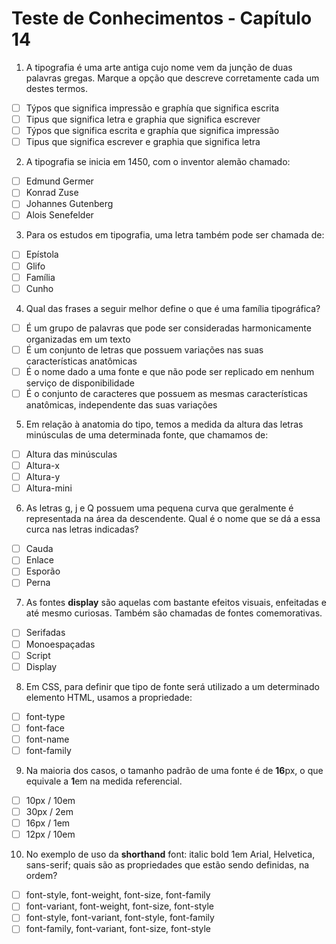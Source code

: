 # Teste de Conhecimentos - Capítulo 14

1. A tipografia é uma arte antiga cujo nome vem da junção de duas palavras gregas. Marque a opção que descreve corretamente cada um destes termos.
* [ ] Týpos que significa impressão e graphía que significa escrita
* [ ] Tipus que significa letra e graphia que significa escrever
* [ ] Týpos que significa escrita e graphía que significa impressão
* [ ] Tipus que significa escrever e graphia que significa letra

2. A tipografia se inicia em 1450, com o inventor alemão chamado:
* [ ] Edmund Germer
* [ ] Konrad Zuse
* [ ] Johannes Gutenberg
* [ ] Alois Senefelder

3. Para os estudos em tipografia, uma letra também pode ser chamada de:
* [ ] Epístola
* [ ] Glifo
* [ ] Família
* [ ] Cunho

4. Qual das frases a seguir melhor define o que é uma família tipográfica?
* [ ] É um grupo de palavras que pode ser consideradas harmonicamente organizadas em um texto
* [ ] É um conjunto de letras que possuem variações nas suas características anatômicas
* [ ] É o nome dado a uma fonte e que não pode ser replicado em nenhum serviço de disponibilidade
* [ ] É o conjunto de caracteres que possuem as mesmas características anatômicas, independente das suas variações

5. Em relação à anatomia do tipo, temos a medida da altura das letras minúsculas de uma determinada fonte, que chamamos de:
* [ ] Altura das minúsculas
* [ ] Altura-x
* [ ] Altura-y
* [ ] Altura-mini

6. As letras g, j e Q possuem uma pequena curva que geralmente é representada na área da descendente. Qual é o nome que se dá a essa curca nas letras indicadas?
* [ ] Cauda
* [ ] Enlace
* [ ] Esporão
* [ ] Perna

7. As fontes **display** são aquelas com bastante efeitos visuais, enfeitadas e até mesmo curiosas. Também são chamadas de fontes comemorativas.
* [ ] Serifadas
* [ ] Monoespaçadas
* [ ] Script
* [ ] Display

8. Em CSS, para definir que tipo de fonte será utilizado a um determinado elemento HTML, usamos a propriedade:
* [ ] font-type
* [ ] font-face
* [ ] font-name
* [ ] font-family

9. Na maioria dos casos, o tamanho padrão de uma fonte é de **16**px, o que equivale a **1**em na medida referencial.
* [ ] 10px / 10em
* [ ] 30px / 2em
* [ ] 16px / 1em
* [ ] 12px / 10em

10. No exemplo de uso da __shorthand__ font: italic bold 1em Arial, Helvetica, sans-serif; quais são as propriedades que estão sendo definidas, na ordem?
* [ ] font-style, font-weight, font-size, font-family
* [ ] font-variant, font-weight, font-size, font-style
* [ ] font-style, font-variant, font-style, font-family
* [ ] font-family, font-variant, font-size, font-style
